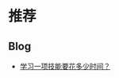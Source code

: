 # 推荐

## Blog

* [学习一项技能要花多少时间？](https://chloerei.com/2013/12/12/how-long-does-it-take-to-learn-a-skill/)